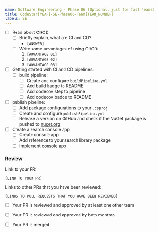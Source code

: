 ```yaml
---
name: Software Engineering - Phase 06 (Optional, just for fast teams)
title: CodeStar[YEAR]-SE-Phase06-Team[TEAM_NUMBER]
labels: SE
---
```


-   [ ] Read about **CI/CD**
    -   [ ] Briefly explain, what are CI and CD?
        -   `[ANSWER]`
    -   [ ] Write some advantages of using CI/CD:
        1. `[ADVANTAGE 01]`
        1. `[ADVANTAGE 02]`
        1. `[ADVANTAGE 03]`
-   [ ] Getting started with CI and CD pipelines:
    -   [ ] build pipeline:
        -   [ ] Create and configure `buildPipeline.yml`
        -   [ ] Add build badge to README
        -   [ ] Add codecov step to pipeline
        -   [ ] Add codecov badge to README
-   [ ] publish pipeline:
    -   [ ] Add package configurations to your `.csproj`
    -   [ ] Create and configure `publishPipeline.yml`
    -   [ ] Release a version on GitHub and check if the NuGet package is pushed to [nuget.org](https://www.nuget.org/)
-   [ ] Create a search console app
    -   [ ] Create console app
    -   [ ] Add reference to your search library package
    -   [ ] Implement console app

### Review

Link to your PR:

`[LINK TO YOUR PR]`

Links to other PRs that you have been reviewed:

`[LINKS TO PULL REQUESTS THAT YOU HAVE BEEN REVIEWED]`

-   [ ] Your PR is reviewed and approved by at least one other team

-   [ ] Your PR is reviewed and approved by both mentors

-   [ ] Your PR is merged
